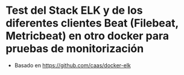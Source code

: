  # Test del Stack ELK y de los diferentes clientes Beat (Filebeat, Metricbeat) en otro docker para pruebas de monitorización

* Basado en https://github.com/caas/docker-elk
